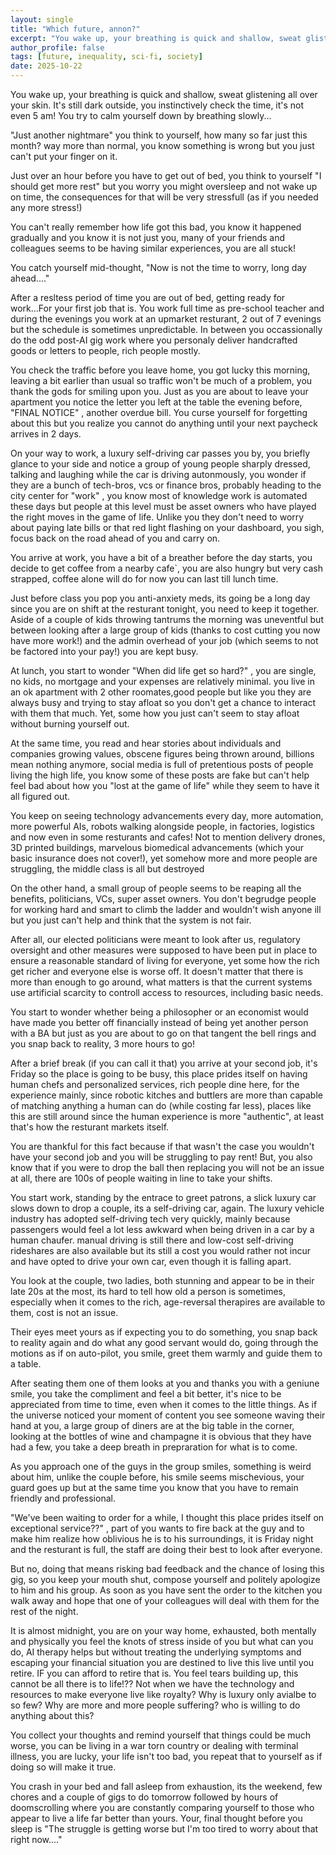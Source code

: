 ```yaml
---
layout: single
title: "Which future, annon?"
excerpt: "You wake up, your breathing is quick and shallow, sweat glistening all over your skin..."
author_profile: false
tags: [future, inequality, sci-fi, society]
date: 2025-10-22
---
```


You wake up, your breathing is quick and shallow, sweat glistening all over your skin. It's still dark outside, you instinctively check the time, it's not even 5 am! You try to calm yourself down by breathing slowly...

"Just another nightmare" you think to yourself, how many so far just this month? way more than normal, you know something is wrong but you just can't put your finger on it.

Just over an hour before you have to get out of bed, you think to yourself "I should get more rest" but you worry you might oversleep and not wake up on time, the consequences for that will be very stressfull (as if you needed any more stress!)

You can't really remember how life got this bad, you know it happened gradually and you know it is not just you, many of your friends and colleagues seems to be having similar experiences, you are all stuck!

You catch yourself mid-thought, "Now is not the time to worry, long day ahead...."

After a resltess period of time you are out of bed, getting ready for work...For your first job that is. You work full time as pre-school teacher and during the evenings you work at an upmarket resturant, 2 out of 7 evenings but the schedule is sometimes unpredictable. In between you occassionally do the odd post-AI gig work where you personaly deliver handcrafted goods or letters to people, rich people mostly.

You check the traffic before you leave home, you got lucky this morning, leaving a bit earlier than usual so traffic won't be much of a problem, you thank the gods for smiling upon you. Just as you are about to leave your apartment you notice the letter you left at the table the evening before, "FINAL NOTICE" , another overdue bill. You curse yourself for forgetting about this but you realize you cannot do anything until your next paycheck arrives in 2 days.

On your way to work, a luxury self-driving car passes you by, you briefly glance to your side and notice a group of young people sharply dressed, talking and laughing while the car is driving autonmously, you wonder if they are a bunch of tech-bros, vcs or finance bros, probably heading to the city center for "work" , you know most of knowledge work is automated these days but people at this level must be asset owners who have played the right moves in the game of life. Unlike you they don't need to worry about paying late bills or that red light flashing on your dashboard, you sigh, focus back on the road ahead of you and carry on.

You arrive at work, you have a bit of a breather before the day starts, you decide to get coffee from a nearby cafe`, you are also hungry but very cash strapped, coffee alone will do for now you can last till lunch time.

Just before class you pop you anti-anxiety meds, its going be a long day since you are on shift at the resturant tonight, you need to keep it together. Aside of a couple of kids throwing tantrums the morning was uneventful but between looking after a large group of kids (thanks to cost cutting you now have more work!) and the admin overhead of your job (which seems to not be factored into your pay!) you are kept busy.

At lunch, you start to wonder "When did life get so hard?" , you are single, no kids, no mortgage and your expenses are relatively minimal. you live in an ok apartment with 2 other roomates,good people but like you they are always busy and trying to stay afloat so you don't get a chance to interact with them that much. Yet, some how you just can't seem to stay afloat without burning yourself out.

At the same time, you read and hear stories about individuals and companies growing values, obscene figures being thrown around, billions mean nothing anymore, social media is full of pretentious posts of people living the high life, you know some of these posts are fake but can't help feel bad about how you "lost at the game of life" while they seem to have it all figured out.

You keep on seeing technology advancements every day, more automation, more powerful AIs, robots walking alongside people, in factories, logistics and now even in some resturants and cafes! Not to mention delivery drones, 3D printed buildings, marvelous biomedical advancements (which your basic insurance does not cover!), yet somehow more and more people are struggling, the middle class is all but destroyed 

On the other hand, a small group of people seems to be reaping all the benefits, politicians, VCs, super asset owners. You don't begrudge people for working hard and smart to climb the ladder and wouldn't wish anyone ill but you just can't help and think that the system is not fair. 

After all, our elected politicians were meant to look after us, regulatory oversight and other measures were supposed to have been put in place to ensure a reasonable standard of living for everyone, yet some how the rich get richer and everyone else is worse off. It doesn't matter that there is more than enough to go around, what matters is that the current systems use artificial scarcity to controll access to resources, including basic needs.


You start to wonder whether being a philosopher or an economist would have made you better off financially instead of being yet another person with a BA but just as you are about to go on that tangent the bell rings and you snap back to reality, 3 more hours to go!

After a brief break (if you can call it that) you arrive at your second job, it's Friday so the place is going to be busy, this place prides itself on having human chefs and personalized services, rich people dine here, for the experience mainly, since robotic kitches and buttlers are more than capable of matching anything a human can do (while costing far less), places like this are still around since the human experience is more "authentic", at least that's how the resturant markets itself.

You are thankful for this fact because if that wasn't the case you wouldn't have your second job and you will be struggling to pay rent! But, you also know that if you were to drop the ball then replacing you will not be an issue at all, there are 100s of people waiting in line to take your shifts.

You start work, standing by the entrace to greet patrons, a slick luxury car slows down to drop a couple, its a self-driving car, again. The luxury vehicle industry has adopted self-driving tech very quickly, mainly because passengers would feel a lot less awkward when being driven in a car by a human chaufer. manual driving is still there and low-cost self-driving rideshares are also available but its still a cost you would rather not incur and have opted to drive your own car, even though it is falling apart.

You look at the couple, two ladies, both stunning and appear to be in their late 20s at the most, its hard to tell how old a person is sometimes, especially when it comes to the rich, age-reversal therapires are available to them, cost is not an issue.

Their eyes meet yours as if expecting you to do something, you snap back to reality again and do what any good servant would do, going through the motions as if on auto-pilot, you smile, greet them warmly and guide them to a table.

After seating them one of them looks at you and thanks you with a geniune smile, you take the compliment and feel a bit better, it's nice to be appreciated from time to time, even when it comes to the little things. As if the universe noticed your moment of content you see someone waving their hand at you, a large group of diners are at the big table in the corner, looking at the bottles of wine and champagne it is obvious that they have had a few, you take a deep breath in prepraration for what is to come.

As you approach one of the guys in the group smiles, something is weird about him, unlike the couple before, his smile seems mischevious, your guard goes up but at the same time you know that you have to remain friendly and professional.

"We've been waiting to order for a while, I thought this place prides itself on exceptional service??" , part of you wants to fire back at the guy and to make him realize how oblivious he is to his surroundings, it is Friday night and the resturant is full, the staff are doing their best to look after everyone.

But no, doing that means risking bad feedback and the chance of losing this gig, so you keep your mouth shut, compose yourself and politely apologize to him and his group. As soon as you have sent the order to the kitchen you walk away and hope that one of your colleagues will deal with them for the rest of the night.

It is almost midnight, you are on your way home, exhausted, both mentally and physically you feel the knots of stress inside of you but what can you do, AI therapy helps but without treating the underlying symptoms and escaping your financial situation you are destined to live this live until you retire. IF you can afford to retire that is. You feel tears building up, this cannot be all there is to life!?? Not when we have the technology and resources to make everyone live like royalty? Why is luxury only avialbe to so few? Why are more and more people suffering? who is willing to do anything about this? 

You collect your thoughts and remind yourself that things could be much worse, you can be living in a war torn country or dealing with terminal illness, you are lucky, your life isn't too bad, you repeat that to yourself as if doing so will make it true.

You crash in your bed and fall asleep from exhaustion, its the weekend, few chores and a couple of gigs to do tomorrow followed by hours of doomscrolling where you are constantly comparing yourself to those who appear to live a life far better than yours. Your, final thought before you sleep is "The struggle is getting worse but I'm too tired to worry about that right now...."
